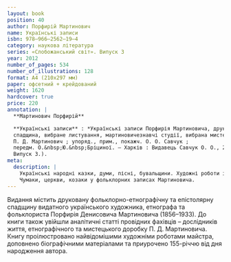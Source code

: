 ```yaml
---
layout: book
position: 40
author: Порфирій Мартинович
name: Українські записи
isbn: 978–966–2562–19–4
category: наукова література
series: «Слобожанський світ». Випуск 3
year: 2012
number_of_pages: 534
number_of_illustrations: 128
format: А4 (210х297 мм)
paper: офсетний + крейдований
weight: 1620
hardcover: true
price: 220
annotation: |
  **Мартинович Порфирій**

  **Українські записи** : *Українські записи Порфирія Мартиновича, друкована фольклорно-етнографічна
  спадщина, вибране листування, мартиновичезнавчі студії, вибрана мистецька спадщина, біографічні матеріали*  /
  П. Д. Мартинович ; упоряд., прим., покажч. О. О. Савчук ;
  передм. О.&nbsp;Ю.&nbsp;Бріциної. — Харків : Видавець Савчук О. О., 2012. — 534 с. ; 128 іл. — (Cерія «Слобожанський світ».
  Випуск 3.).
meta:
  description: |
    Українські народні казки, думи, пісні, бувальщини. Художні роботи і біографія П. Д. Мартиновича.
    Чумаки, церкви, козаки у фольклорних записах Мартиновича.
---
```


Видання містить друковану фольклорно-етнографічну та епістолярну спадщину видатного українського художника,
етнографа та фольклориста Порфирія Денисовича Мартиновича (1856–1933). До книги також увійшли аналітичні
статті провідних фахівців – дослідників життя, етнографічного та мистецького доробку П.&nbsp;Д.&nbsp;Мартиновича.
Книгу проілюстровано найвідомішими художніми роботами майстра, доповнено біографічними матеріалами та
приурочено 155-річчю від дня народження автора.
